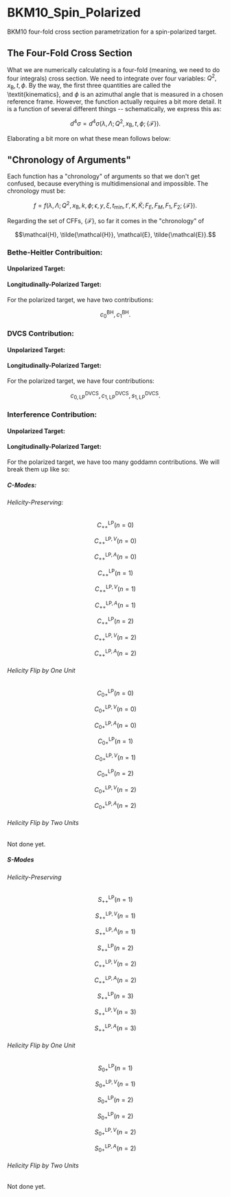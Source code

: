 # BKM10_Spin_Polarized
BKM10 four-fold cross section parametrization for a spin-polarized target.

## The Four-Fold Cross Section

What we are numerically calculating is a four-fold (meaning, we need to do four integrals) cross section. We need to integrate over four variables: $Q^{2}, x_{\text{B}}, t, \phi$. By the way, the first three quantities are called the \textit{kinematics}, and $\phi$ is an azimuthal angle that is measured in a chosen reference frame. However, the function actually requires a bit more detail. It is a function of several different things -- schematically, we express this as:

$$d^{4}\sigma = d^{4}\sigma ( \lambda, \Lambda ; Q^{2}, x_{\text{B}}, t, \phi ; \{ \mathcal{F} \} ).$$

Elaborating a bit more on what these mean follows below:

## "Chronology of Arguments"

Each function has a "chronology" of arguments so that we don't get confused, because everything is multidimensional and impossible. The chronology must be:

$$f = f(\lambda, \Lambda; Q^{2}, x_{\text{B}}, k, \phi; \epsilon, y, \xi, t_{\text{min}}, t', K, \tilde{K}; F_{E}, F_{M}, F_{1}, F_{2}; \{ \mathcal{F} \}).$$

Regarding the set of CFFs, $\{ \mathcal{F} \}$, so far it comes in the "chronology" of

$$\mathcal{H}, \tilde{\mathcal{H}}, \mathcal{E}, \tilde{\mathcal{E}}.$$

### Bethe-Heitler Contribuition:

#### Unpolarized Target:

#### Longitudinally-Polarized Target:

For the polarized target, we have two contributions:

$$c_{0}^{\text{BH}}, c_{1}^{\text{BH}}.$$

### DVCS Contribution:

#### Unpolarized Target:

#### Longitudinally-Polarized Target:

For the polarized target, we have four contributions:

$$c_{0,\text{LP}}^{\text{DVCS}}, c_{1,\text{LP}}^{\text{DVCS}}, s_{1,\text{LP}}^{\text{DVCS}}.$$

### Interference Contribution:

#### Unpolarized Target:

#### Longitudinally-Polarized Target:

For the polarized target, we have too many goddamn contributions. We will break them up like so:

##### C-Modes:

###### Helicity-Preserving:

$$C_{++}^{\text{LP}}(n = 0)$$

$$C_{++}^{\text{LP}, V}(n = 0)$$

$$C_{++}^{\text{LP}, A}(n = 0)$$

$$C_{++}^{\text{LP}}(n = 1)$$

$$C_{++}^{\text{LP}, V}(n = 1)$$

$$C_{++}^{\text{LP}, A}(n = 1)$$

$$C_{++}^{\text{LP}}(n = 2)$$

$$C_{++}^{\text{LP}, V}(n = 2)$$

$$C_{++}^{\text{LP}, A}(n = 2)$$

###### Helicity Flip by One Unit

$$C_{0+}^{\text{LP}}(n = 0)$$

$$C_{0+}^{\text{LP}, V}(n = 0)$$

$$C_{0+}^{\text{LP}, A}(n = 0)$$

$$C_{0+}^{\text{LP}}(n = 1)$$

$$C_{0+}^{\text{LP}, V}(n = 1)$$

$$C_{0+}^{\text{LP}}(n = 2)$$

$$C_{0+}^{\text{LP}, V}(n = 2)$$

$$C_{0+}^{\text{LP}, A}(n = 2)$$

###### Helicity Flip by Two Units

Not done yet.

##### S-Modes

###### Helicity-Preserving

$$S_{++}^{\text{LP}}(n = 1)$$

$$S_{++}^{\text{LP}, V}(n = 1)$$

$$S_{++}^{\text{LP}, A}(n = 1)$$

$$S_{++}^{\text{LP}}(n = 2)$$

$$C_{++}^{\text{LP}, V}(n = 2)$$

$$C_{++}^{\text{LP}, A}(n = 2)$$

$$S_{++}^{\text{LP}}(n = 3)$$

$$S_{++}^{\text{LP}, V}(n = 3)$$

$$S_{++}^{\text{LP}, A}(n = 3)$$

###### Helicity Flip by One Unit

$$S_{0+}^{\text{LP}}(n = 1)$$

$$S_{0+}^{\text{LP}, V}(n = 1)$$

$$S_{0+}^{\text{LP}}(n = 2)$$

$$S_{0+}^{\text{LP}}(n = 2)$$

$$S_{0+}^{\text{LP}, V}(n = 2)$$

$$S_{0+}^{\text{LP}, A}(n = 2)$$


###### Helicity Flip by Two Units

Not done yet.
